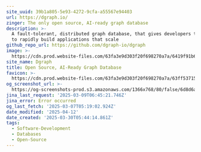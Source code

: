```yaml
---
site_uuid: 39b1a805-5e93-4272-9cfa-a55567e94403
url: https://dgraph.io/
zinger: The only open source, AI-ready graph database
description: >-
  A fault-tolerant, distributed graph database, that gives developers the tools
  to rapidly build applications that scale
github_repo_url: https://github.com/dgraph-io/dgraph
image: >-
  https://cdn.prod.website-files.com/63fa3e9d303f20f698270a7a/6419f91b6297a72e0ea955c5_Open%20Graph.webp
site_name: Dgraph
title: Open Source, AI-Ready Graph Database
favicon: >-
  https://cdn.prod.website-files.com/63fa3e9d303f20f698270a7a/63ff53715c070ec57e1adfeb_Size%3D32x32%20(2).svg
og_screenshot_url: >-
  https://og-screenshots-prod.s3.amazonaws.com/1366x768/80/false/6d8d6a3b0353ff875182499ac636a8b4646bdde8e0c9897a45d113387dc327c7.jpeg
jina_last_request: '2025-03-09T06:45:21.746Z'
jina_error: Error occurred
og_last_fetch: '2025-03-07T05:19:02.924Z'
date_modified: '2025-04-12'
date_created: '2025-03-30T05:44:14.861Z'
tags:
  - Software-Development
  - Databases
  - Open-Source
---
```












